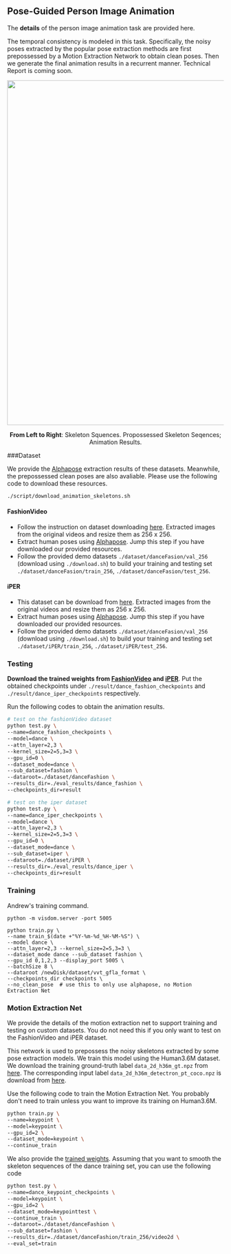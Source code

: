 ## Pose-Guided Person Image Animation

The **details** of the person image animation task are provided here.

The temporal consistency is modeled in this task. Specifically, the noisy poses extracted by the popular pose extraction methods are first prepossessed by a Motion Extraction Network to obtain clean poses. Then we generate the final animation results in a recurrent manner.  Technical Report is coming soon.

<p align='center'>  
  <img src='https://user-images.githubusercontent.com/30292465/80794884-943fff00-8bcd-11ea-8287-91489b86deff.gif' width='800'/>
</p>
<p align='center'> 
  <b>From Left to Right</b>: Skeleton Squences. Propossessed Skeleton Seqences; Animation Results.
</p>

###Dataset

We provide the [Alphapose](https://github.com/MVIG-SJTU/AlphaPose) extraction results of these datasets. Meanwhile, the prepossessed clean poses are also avaliable. Please use the following code to download these resources.

``` bash
./script/download_animation_skeletons.sh
```

#### FashionVideo

* Follow the instruction on dataset downloading [here](https://vision.cs.ubc.ca/datasets/fashion/). Extracted images from the original videos and resize them as 256 x 256. 
* Extract human poses using [Alphapose](https://github.com/MVIG-SJTU/AlphaPose). Jump this step if you have downloaded our provided resources.
* Follow the provided demo datasets `./dataset/danceFasion/val_256` (download using `./download.sh`) to build your training and testing set `./dataset/danceFasion/train_256`, `./dataset/danceFasion/test_256`.

#### iPER

* This dataset can be download from [here](https://svip-lab.github.io/project/impersonator). Extracted images from the original videos and resize them as 256 x 256. 
* Extract human poses using [Alphapose](https://github.com/MVIG-SJTU/AlphaPose).  Jump this step if you have downloaded our provided resources.
* Follow the provided demo datasets `./dataset/danceFasion/val_256` (download using `./download.sh`) to build your training and testing set `./dataset/iPER/train_256`, `./dataset/iPER/test_256`.



### Testing

**Download the trained weights from [FashionVideo](https://drive.google.com/drive/folders/14bdd02GuR1dSTGAUkO_n4Xn0RjJXmdXV?usp=sharing) and [iPER](https://drive.google.com/drive/folders/11660gR9qgAdJrcnfjiaBxcb8cXDWx2uf?usp=sharing)**. Put the obtained checkpoints under `./result/dance_fashion_checkpoints` and `./result/dance_iper_checkpoints` respectively.

Run the following codes to obtain the animation results.

``` bash
# test on the fashionVideo dataset 
python test.py \
--name=dance_fashion_checkpoints \
--model=dance \
--attn_layer=2,3 \
--kernel_size=2=5,3=3 \
--gpu_id=0 \
--dataset_mode=dance \
--sub_dataset=fashion \
--dataroot=./dataset/danceFashion \
--results_dir=./eval_results/dance_fashion \
--checkpoints_dir=result

# test on the iper dataset
python test.py \
--name=dance_iper_checkpoints \
--model=dance \
--attn_layer=2,3 \
--kernel_size=2=5,3=3 \
--gpu_id=0 \
--dataset_mode=dance \
--sub_dataset=iper \
--dataroot=./dataset/iPER \
--results_dir=./eval_results/dance_iper \
--checkpoints_dir=result
```

### Training
Andrew's training command.
```
python -m visdom.server -port 5005
```
```
python train.py \
--name train_$(date +"%Y-%m-%d_%H-%M-%S") \
--model dance \
--attn_layer=2,3 --kernel_size=2=5,3=3 \
--dataset_mode dance --sub_dataset fashion \
--gpu_id 0,1,2,3 --display_port 5005 \
--batchSize 8 \
--dataroot /newDisk/dataset/vvt_gfla_format \
--checkpoints_dir checkpoints \
--no_clean_pose  # use this to only use alphapose, no Motion Extraction Net
```


### Motion Extraction Net

We provide the details of the motion extraction net to support training and testing on custom datasets. You do not need this if you only want to test on the FashionVideo and iPER dataset.

This network is used to prepossess the noisy skeletons extracted by some pose extraction models. We train this model using the Human3.6M dataset. We download the training ground-truth label `data_2d_h36m_gt.npz` from [here](https://github.com/facebookresearch/VideoPose3D/blob/master/DATASETS.md). The corresponding input label `data_2d_h36m_detectron_pt_coco.npz` is download from [here](https://github.com/facebookresearch/VideoPose3D/issues/2#issuecomment-444687031).

Use the following code to train the Motion Extraction Net. You probably don't need to train unless you want to improve its training on Human3.6M.

``` bash 
python train.py \
--name=keypoint \
--model=keypoint \
--gpu_id=2 \
--dataset_mode=keypoint \
--continue_train
```

We also provide the [trained weights](https://drive.google.com/drive/folders/1Tc1MkSuFnGv9a_TcANQcChK6IS43oKQo). Assuming that you want to smooth the skeleton sequences of the dance training set, you can use the following code

``` bash
python test.py \
--name=dance_keypoint_checkpoints \
--model=keypoint \
--gpu_id=2 \
--dataset_mode=keypointtest \
--continue_train \
--dataroot=./dataset/danceFashion \
--sub_dataset=fashion \
--results_dir=./dataset/danceFashion/train_256/video2d \
--eval_set=train
```













